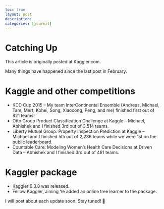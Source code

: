 ```yaml
---
toc: true
layout: post
description:
categories: [journal]
---
```

# Catching Up

This article is originally posted at Kaggler.com.

Many things have happened since the last post in February.

# Kaggle and other competitions

* KDD Cup 2015 – My team InterContinental Ensemble (Andreas, Michael, Tam, Mert, Kohei, Song, Xiaocong, Peng, and me) finished first out of 821 teams!
* Otto Group Product Classification Challenge at Kaggle – Michael, Abhishek and I finished 3rd out of 3,514 teams.
* Liberty Mutual Group: Property Inspection Prediction at Kaggle – Michael and I finished 5th out of 2,236 teams while we were 1st on the public leaderboard.
* Countable Care: Modeling Women’s Health Care Decisions at Driven Data – Abhishek and I finished 3rd out of 491 teams.

# Kaggler package

* Kaggler 0.3.8 was released.
* Fellow Kaggler, Jiming Ye added an online tree learner to the package.

I will post about each update soon.  Stay tuned! 🙂